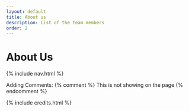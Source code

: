 ```yaml
---
layout: default
title: About us
description: List of the team members
order: 2
---
```


# About Us

{% include nav.html %}

Adding Comments: {% comment %} This is not showing on the page {% endcomment %}

{% include credits.html %}